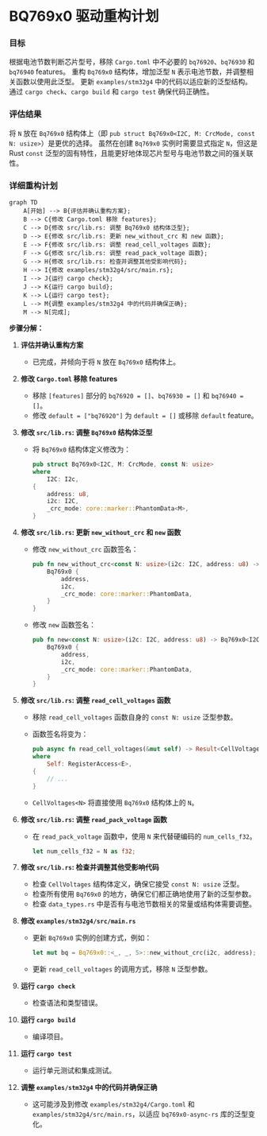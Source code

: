 # BQ769x0 驱动重构计划

### 目标

根据电池节数判断芯片型号，移除 `Cargo.toml` 中不必要的 `bq76920`、`bq76930` 和 `bq76940` features。
重构 `Bq769x0` 结构体，增加泛型 `N` 表示电池节数，并调整相关函数以使用此泛型。
更新 `examples/stm32g4` 中的代码以适应新的泛型结构。
通过 `cargo check`、`cargo build` 和 `cargo test` 确保代码正确性。

### 评估结果

将 `N` 放在 `Bq769x0` 结构体上（即 `pub struct Bq769x0<I2C, M: CrcMode, const N: usize>`）是更优的选择。
虽然在创建 `Bq769x0` 实例时需要显式指定 `N`，但这是 Rust `const` 泛型的固有特性，且能更好地体现芯片型号与电池节数之间的强关联性。

### 详细重构计划

```mermaid
graph TD
    A[开始] --> B{评估并确认重构方案};
    B --> C{修改 Cargo.toml 移除 features};
    C --> D{修改 src/lib.rs: 调整 Bq769x0 结构体泛型};
    D --> E{修改 src/lib.rs: 更新 new_without_crc 和 new 函数};
    E --> F{修改 src/lib.rs: 调整 read_cell_voltages 函数};
    F --> G{修改 src/lib.rs: 调整 read_pack_voltage 函数};
    G --> H{修改 src/lib.rs: 检查并调整其他受影响代码};
    H --> I{修改 examples/stm32g4/src/main.rs};
    I --> J{运行 cargo check};
    J --> K{运行 cargo build};
    K --> L{运行 cargo test};
    L --> M{调整 examples/stm32g4 中的代码并确保正确};
    M --> N[完成];
```

**步骤分解：**

1. **评估并确认重构方案**
    * 已完成，并倾向于将 `N` 放在 `Bq769x0` 结构体上。

2. **修改 `Cargo.toml` 移除 features**
    * 移除 `[features]` 部分的 `bq76920 = []`、`bq76930 = []` 和 `bq76940 = []`。
    * 修改 `default = ["bq76920"]` 为 `default = []` 或移除 `default` feature。

3. **修改 `src/lib.rs`: 调整 `Bq769x0` 结构体泛型**
    * 将 `Bq769x0` 结构体定义修改为：

        ```rust
        pub struct Bq769x0<I2C, M: CrcMode, const N: usize>
        where
            I2C: I2c,
        {
            address: u8,
            i2c: I2C,
            _crc_mode: core::marker::PhantomData<M>,
        }
        ```

4. **修改 `src/lib.rs`: 更新 `new_without_crc` 和 `new` 函数**
    * 修改 `new_without_crc` 函数签名：

        ```rust
        pub fn new_without_crc<const N: usize>(i2c: I2C, address: u8) -> Bq769x0<I2C, Disabled, N> {
            Bq769x0 {
                address,
                i2c,
                _crc_mode: core::marker::PhantomData,
            }
        }
        ```

    * 修改 `new` 函数签名：

        ```rust
        pub fn new<const N: usize>(i2c: I2C, address: u8) -> Bq769x0<I2C, Enabled, N> {
            Bq769x0 {
                address,
                i2c,
                _crc_mode: core::marker::PhantomData,
            }
        }
        ```

5. **修改 `src/lib.rs`: 调整 `read_cell_voltages` 函数**
    * 移除 `read_cell_voltages` 函数自身的 `const N: usize` 泛型参数。
    * 函数签名将变为：

        ```rust
        pub async fn read_cell_voltages(&mut self) -> Result<CellVoltages<N>, Error<E>>
        where
            Self: RegisterAccess<E>,
        {
            // ...
        }
        ```

    * `CellVoltages<N>` 将直接使用 `Bq769x0` 结构体上的 `N`。

6. **修改 `src/lib.rs`: 调整 `read_pack_voltage` 函数**
    * 在 `read_pack_voltage` 函数中，使用 `N` 来代替硬编码的 `num_cells_f32`。

        ```rust
        let num_cells_f32 = N as f32;
        ```

7. **修改 `src/lib.rs`: 检查并调整其他受影响代码**
    * 检查 `CellVoltages` 结构体定义，确保它接受 `const N: usize` 泛型。
    * 检查所有使用 `Bq769x0` 的地方，确保它们都正确地使用了新的泛型参数。
    * 检查 `data_types.rs` 中是否有与电池节数相关的常量或结构体需要调整。

8. **修改 `examples/stm32g4/src/main.rs`**
    * 更新 `Bq769x0` 实例的创建方式，例如：

        ```rust
        let mut bq = Bq769x0::<_, _, 5>::new_without_crc(i2c, address);
        ```

    * 更新 `read_cell_voltages` 的调用方式，移除 `N` 泛型参数。

9. **运行 `cargo check`**
    * 检查语法和类型错误。

10. **运行 `cargo build`**
    * 编译项目。

11. **运行 `cargo test`**
    * 运行单元测试和集成测试。

12. **调整 `examples/stm32g4` 中的代码并确保正确**
    * 这可能涉及到修改 `examples/stm32g4/Cargo.toml` 和 `examples/stm32g4/src/main.rs`，以适应 `bq769x0-async-rs` 库的泛型变化。
